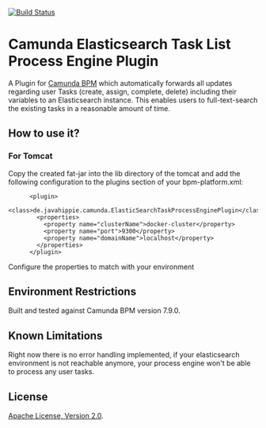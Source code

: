 [![Build Status](https://travis-ci.org/javahippie/camunda-elasticsearch-task-list-plugin.svg?branch=master)](https://travis-ci.org/javahippie/camunda-elasticsearch-task-list-plugin)

# Camunda Elasticsearch Task List Process Engine Plugin
A Plugin for [Camunda BPM](http://docs.camunda.org) which automatically forwards all updates regarding user Tasks (create, assign, complete, delete) including their variables to an Elasticsearch instance. This enables users to full-text-search the existing tasks in a reasonable amount of time. 

## How to use it?
### For Tomcat
Copy the created fat-jar into the lib directory of the tomcat and add the following configuration to the plugins section of your bpm-platform.xml:

```
      <plugin>
        <class>de.javahippie.camunda.ElasticSearchTaskProcessEnginePlugin</class>
        <properties>
          <property name="clusterName">docker-cluster</property>
          <property name="port">9300</property>
          <property name="domainName">localhost</property>
        </properties>
      </plugin>
```
Configure the properties to match with your environment

## Environment Restrictions
Built and tested against Camunda BPM version 7.9.0.

## Known Limitations
Right now there is no error handling implemented, if your elasticsearch environment is not reachable anymore, your process engine won't be able to process any user tasks.

## License
[Apache License, Version 2.0](http://www.apache.org/licenses/LICENSE-2.0).

<!-- HTML snippet for index page
  <tr>
    <td><img src="snippets/elasticsearch-task-plugin/src/main/resources/process.png" width="100"></td>
    <td><a href="snippets/elasticsearch-task-plugin">Camunda BPM Process Engine Plugin</a></td>
    <td>A Plugin for [Camunda BPM](http://docs.camunda.org).</td>
  </tr>
-->
<!-- Tweet
New @CamundaBPM example: Camunda BPM Process Engine Plugin - A Plugin for [Camunda BPM](http://docs.camunda.org). https://github.com/camunda/camunda-consulting/tree/master/snippets/elasticsearch-task-plugin
-->
